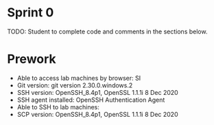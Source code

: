 # Sprint 0
TODO: Student to complete code and comments in the sections below.

# Prework
- Able to access lab machines by browser:
  SI
- Git version:
  git version 2.30.0.windows.2
- SSH version:
  OpenSSH_8.4p1, OpenSSL 1.1.1i  8 Dec 2020
- SSH agent installed:
  OpenSSH Authentication Agent
- Able to SSH to lab machines:
- SCP version:
  OpenSSH_8.4p1, OpenSSL 1.1.1i  8 Dec 2020
